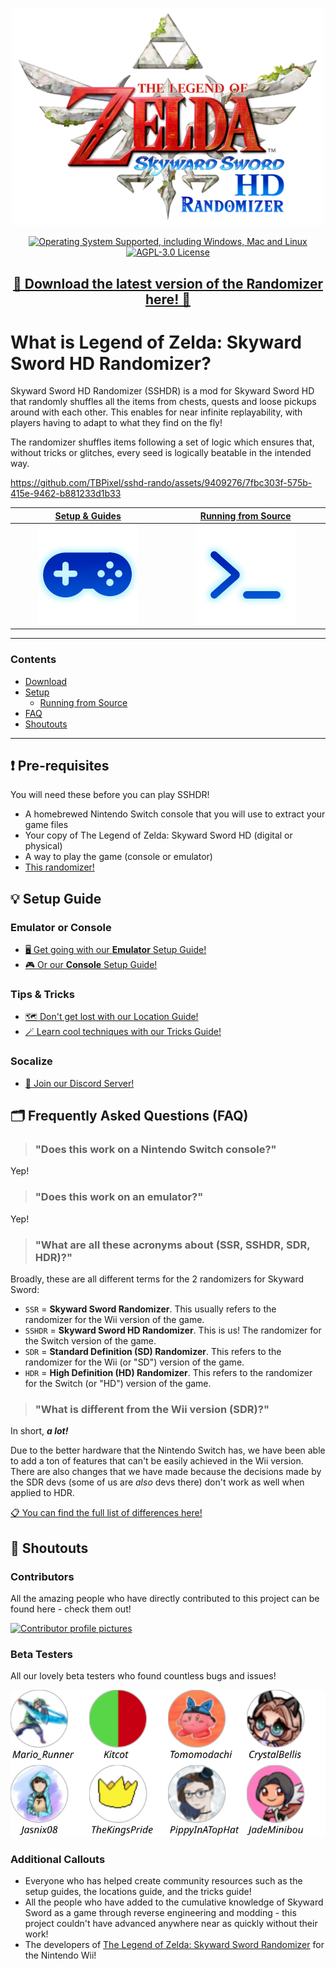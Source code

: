 <p align="center">
  <a href="https://github.com/mint-choc-chip-skyblade/sshd-rando/releases">
    <img alt="Skyward Sword HD Randomizer Logo" src="./assets/sshdr-logo.png" width="500" />
  </a>
</p>

<p align="center">
  <a href="https://github.com/mint-choc-chip-skyblade/sshd-rando/releases">
    <img alt="Operating System Supported, including Windows, Mac and Linux" src="https://img.shields.io/badge/OS-Windows%20%7C%20Mac%20%7C%20Linux-blue" />
  </a>
  <a href="./LICENSE">
    <img alt="AGPL-3.0 License" src="https://img.shields.io/badge/license-AGPL%203.0-green" />
  </a>
</p>

<h2 align="center">
  <a href="https://github.com/mint-choc-chip-skyblade/sshd-rando/releases">🎲 Download the latest version of the Randomizer here! 🎲</a>
</h2>

# What is Legend of Zelda: Skyward Sword HD Randomizer?

Skyward Sword HD Randomizer (SSHDR) is a mod for Skyward Sword HD that randomly shuffles all the items from chests, quests and loose pickups around with each other. This enables for near infinite replayability, with players having to adapt to what they find on the fly!

The randomizer shuffles items following a set of logic which ensures that, without tricks or glitches, every seed is logically beatable in the intended way.

https://github.com/TBPixel/sshd-rando/assets/9409276/7fbc303f-575b-415e-9462-b881233d1b33

<table>
  <tr>
    <th><a href="#️-pre-requisites">Setup & Guides</a></th>
    <th><a href="./docs/developing.md">Running from Source</a></th>
  <tr>
  <tbody>
  <tr>
    <td width="1200" align="center" valign="top">
      <a href="#️-pre-requisites"><img src=".github/assets/icons/gamepad.svg"></a>
    </td>
     <td width="1200" align="center" valign="top">
      <a href="./docs/developing.md"><img src=".github/assets/icons/command-line.svg"></a>
    </td>
  </tbody>
</table>

<hr />

### Contents

- [Download](https://github.com/mint-choc-chip-skyblade/sshd-rando/releases)
- [Setup](#️-pre-requisites)
  - [Running from Source](./docs/developing.md)
- [FAQ](#️-frequently-asked-questions-faq)
- [Shoutouts](#-shoutouts)

<hr />

## ❗️ Pre-requisites

You will need these before you can play SSHDR!

* A homebrewed Nintendo Switch console that you will use to extract your game files
* Your copy of The Legend of Zelda: Skyward Sword HD (digital or physical)
* A way to play the game (console or emulator)
* [This randomizer!](https://github.com/mint-choc-chip-skyblade/sshd-rando/releases)

## 💡 Setup Guide

### Emulator or Console

* [🖥️ Get going with our **Emulator** Setup Guide!](https://docs.google.com/document/d/1HHQRXND0n-ZrmhEl4eXjzMANQ-xHK3pKKXPQqSbwXwY)
* [🎮 Or our **Console** Setup Guide!](https://docs.google.com/document/d/1VXNME7SVD5EU7NNn9dQ15_Q9-v9OJAHOX-hSor0n2dg)

### Tips & Tricks

* [🗺️ Don't get lost with our Location Guide!](https://docs.google.com/document/d/1bb6GoCBFVREc-wHscRBTfZrftN1OA639iML2azdXqXE)
* [🪄 Learn cool techniques with our Tricks Guide!](https://docs.google.com/document/d/1Dm0jhwXWIvPLuvl-JoRqocTKjXM_jRRmryYqpQMO_6w)

### Socalize

* [💬 Join our Discord Server!](https://discord.gg/nNbpfH5jyG)

## 🗂️ Frequently Asked Questions (FAQ)

> ### "Does this work on a Nintendo Switch console?"

Yep!

> ### "Does this work on an emulator?"

Yep!

> ### "What are all these acronyms about (SSR, SSHDR, SDR, HDR)?"

Broadly, these are all different terms for the 2 randomizers for Skyward Sword:

* `SSR` = **Skyward Sword Randomizer**. This usually refers to the randomizer for the Wii version of the
game.
* `SSHDR` = **Skyward Sword HD Randomizer**. This is us! The randomizer for the Switch version of the
game.
* `SDR` = **Standard Definition (SD) Randomizer**. This refers to the randomizer for the Wii (or "SD")
version of the game.
* `HDR` = **High Definition (HD) Randomizer**. This refers to the randomizer for the Switch (or "HD")
version of the game.

> ### "What is different from the Wii version (SDR)?"

In short, _**a lot!**_

Due to the better hardware that the Nintendo Switch has, we have been able to add a ton of
features that can't be easily achieved in the Wii version. There are also changes that we
have made because the decisions made by the SDR devs (some of us are *also* devs there) don't work as well when applied to HDR.

[📋 You can find the full list of differences here!](https://github.com/mint-choc-chip-skyblade/sshd-rando/blob/main/docs/differences_between_hdr_and_sdr.md)

## 📣 Shoutouts

### Contributors

All the amazing people who have directly contributed to this project can be found here - check them out!

<a href="https://github.com/mint-choc-chip-skyblade/sshd-rando/graphs/contributors">
  <img src="https://contrib.rocks/image?repo=mint-choc-chip-skyblade/sshd-rando" alt="Contributor profile pictures" />
</a>

### Beta Testers

All our lovely beta testers who found countless bugs and issues!

[![Beta Testers Profile Pictures](./.github/assets/icons/beta-testers.svg)](#beta-testers)


### Additional Callouts

* Everyone who has helped create community resources such as the setup guides, the locations guide, and the tricks guide!
* All the people who have added to the cumulative knowledge of Skyward Sword as a game through reverse engineering and modding - this project couldn't have advanced anywhere near as quickly without their work!
* The developers of [The Legend of Zelda: Skyward Sword Randomizer](https://github.com/ssrando/ssrando) for the Nintendo Wii!
